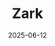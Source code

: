 ---  
layout: startup_page  
title: "Zark"  
id: "zarkparking.com"  
permalink: "/zarkzarkparking.com06122025/"  
website: "http://zarkparking.com/"  
funding_round: "Series A"  
funding_amount: ""  
investors: "Baleon Capital, (including notable current and former executives from the multifamily sector)"  
about: "Zark optimizes parking availability at multifamily communities and provides residents with easy access to leasing garages, storage spaces and amenities through Rentable Items. The company's platform helps property owners generate ancillary income while enhancing the living experience for residents. Zark's offerings include parking solutions and a new Rentable Items feature to maximize amenity utilization."  
markets: "Real Estate, PropTech, Automotive, Communities, Parking, Software"  
hq: "Scottsdale, Arizona, United States"  
founded_year: "2019"  
linkedin: "https://www.linkedin.com/company/zarkparking"  
twitter: "https://twitter.com/zarkhq"  
instagram: ""  
facebook: "https://www.facebook.com/ZarkParking"  
crunchbase: "https://www.crunchbase.com/organization/zark-parking-solutions"  
pitchbook: "https://pitchbook.com/profiles/company/438287-77"  

date_display: "12-Jun-2025"  
date: "2025-06-12"

# SEO Optimization  
meta_title: "Zark - Series A"  
meta_description: "Zark, Zark optimizes parking availability at multifamily communities and provides residents with easy access to leasing garages, storage spaces and amenitie..."  
meta_keywords: "Zark, Real Estate, PropTech, Automotive, Communities, Parking, Software, Series A funding"  
canonical_url: "https://startup.projectstartups.com/zarkzarkparking.com06122025/"  
---